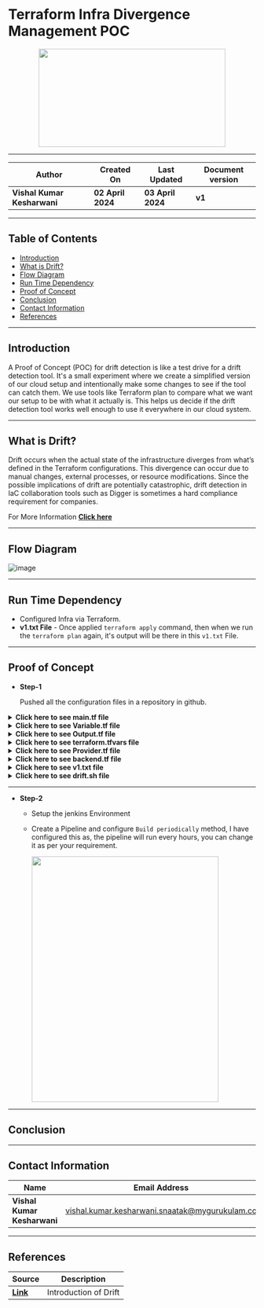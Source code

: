 # Terraform Infra Divergence Management POC

<p align="center">
  <img src="https://github.com/CodeOps-Hub/Documentation/assets/156056413/072662dd-f2ef-4010-b2e8-385fe9b393b7" height="200" width="380">
</p>

***

| **Author** | **Created On** | **Last Updated** | **Document version** |
| ---------- | -------------- | ---------------- | -------------------- |
| **Vishal Kumar Kesharwani** | **02 April 2024** | **03 April 2024** | **v1** |

***

## Table of Contents

* [Introduction](#Introduction)
* [What is Drift?](#What-is-Drift)
* [Flow Diagram](#Flow-Diagram)
* [Run Time Dependency](#Run-Time-Dependency)
* [Proof of Concept](#Proof-of-Concept)
* [Conclusion](#Conclusion) 
* [Contact Information](#Contact-Information) 
* [References](#References)

 ***

 ## Introduction

A Proof of Concept (POC) for drift detection is like a test drive for a drift detection tool. It's a small experiment where we create a simplified version of our cloud setup and intentionally make some changes to see if the tool can catch them. We use tools like Terraform plan to compare what we want our setup to be with what it actually is. This helps us decide if the drift detection tool works well enough to use it everywhere in our cloud system.

***

## What is Drift?

Drift occurs when the actual state of the infrastructure diverges from what’s defined in the Terraform configurations. This divergence can occur due to manual changes, external processes, or resource modifications. Since the possible implications of drift are potentially catastrophic, drift detection in IaC collaboration tools such as Digger is sometimes a hard compliance requirement for companies.

For More Information [**Click here**](https://github.com/CodeOps-Hub/Documentation/blob/main/Terraform/Infra_Divergence_Management/Introduction.md)
***
## Flow Diagram

![image](https://github.com/CodeOps-Hub/Documentation/assets/156056413/feff3544-67e4-4c94-a5d2-8c4aa125d1b7)

***

## Run Time Dependency

* Configured Infra via Terraform.
* **v1.txt File** -  Once applied `terraform apply` command, then when we run the `terraform plan` again, it's output will be there in this `v1.txt` File.
   
***
## Proof of Concept

* **Step-1**

  Pushed all the configuration files in a repository in github.

<details>
<summary><strong>Click here to see main.tf file</strong></summary>
<br>

```shell
#---------------------------------Security Group ----------------------------------#

locals {
  inbound_ports         = var.inbound_ports
  outbound_ports        = var.outbound_ports
}
resource "aws_security_group" "security_group" {
  name                  = var.security_name
  description           = var.Security_description
  vpc_id                = var.SG_vpc_id

  dynamic "ingress" {
  for_each              = local.inbound_ports
  content {
   from_port            = ingress.value.port
   to_port              = ingress.value.port
   protocol             = ingress.value.protocol
   # Conditionally apply CIDR block or security group rule based on type
   cidr_blocks      = contains(keys(ingress.value), "cidr_blocks") ? [ingress.value.cidr_blocks] : null
   security_groups  = contains(keys(ingress.value), "security_group_ids") ? [ingress.value.security_group_ids] : null
  }
 }
 dynamic "egress" {
  for_each              = local.outbound_ports
  content {
   from_port            = egress.value.port
   to_port              = egress.value.port
   protocol             = egress.value.protocol
   cidr_blocks          = [egress.value.cidr_blocks]
  }
 }
  tags                  = var.Sg_tags
}
#-----------------------xxxxxxxxxxxxxxxxxxxxxxxxxxxxxxxxxxx -----------------------#
```
</details>

<details>
<summary><strong>Click here to see Variable.tf file</strong></summary>
<br>

```shell
#---------------------------------Security Group ----------------------------------#

variable "security_name" {
  description     = "Name tag for the security group"
  type            = string
  default         = "Dev-Frontend-sg"
}
variable "Security_description" {
  description     = "Description for the security group"
  type            = string
  default         = "Security group for Dev-Frontend-API"
}
variable "SG_vpc_id" {
  description     = "ID of the VPC for instances"
  type            = string
  default         = "vpc-0383f4dc3af051efa"   # Dev-VPC ID
}
variable "inbound_ports" {
  description     = "List of inbound ports and protocols and cidr block"
  type            = list(map(any))
  default         = [
    { port = 22, protocol = "tcp",cidr_blocks = "20.0.0.0/28" }, # Management VPC Cidr Block
    { port = 22, protocol = "tcp", security_group_ids = "sg-0f470a22a92136557" },    # OpenVPN-SG
    { port = 3000, protocol = "tcp", security_group_ids = "sg-0b426399b2b19b0ae" }, #  Dev-Frontend-lb-sg ID  
  ]
}
variable "outbound_ports" {
  description     = "List of outbound ports and protocols and Cidr block "
  type            = list(map(any))
  default         = [
    { port = 0, protocol = "-1", cidr_blocks = "0.0.0.0/0", },
  ]
}
variable "Sg_tags" {
  description     = "Tags for Security Group"
  type            = map(string)
  default         = {
    Name          = "Dev-Frontend-sg"
    Enviroment    = "dev"
    Owner         = "Vishal"
  }
}

#-----------------------xxxxxxxxxxxxxxxxxxxxxxxxxxxxxxxxxxx -----------------------#
```
</details>

<details>
<summary><strong>Click here to see Output.tf file</strong></summary>
<br>

```shell

#---------------------------------Security Group ----------------------------------#

output "Security_Group_ID" {
  value = [aws_security_group.security_group.id]
}

#-----------------------xxxxxxxxxxxxxxxxxxxxxxxxxxxxxxxxxxx -----------------------#

```
</details>

<details>
<summary><strong>Click here to see terraform.tfvars file</strong></summary>
<br>

```shell

#---------------------------------Security Group ----------------------------------#

security_name                 = "Test-sg"
Security_description          = "Security group for Dev-Frontend-API"
SG_vpc_id                     = "vpc-0a5873d6063e0cc06"

inbound_ports                 = [
    { port = 22, protocol = "tcp",cidr_blocks = "0.0.0.0/0" }, 
    { port = 22, protocol = "tcp", security_group_ids = "sg-0004a4ea2f847d247" },    
  ]

outbound_ports                = [
    { port = 0, protocol = "-1", cidr_blocks = "0.0.0.0/0", },
  ]

Sg_tags                       = {
    Name          = "Test-sg"
    Owner         = "Vishal"
  }   

#-----------------------xxxxxxxxxxxxxxxxxxxxxxxxxxxxxxxxxxx -----------------------#
```
</details>
<details>
<summary><strong>Click here to see Provider.tf file</strong></summary>
<br>

```shell

terraform {
  required_providers {
    aws = {
      source  = "hashicorp/aws"
      version = ">= 5.38.0"  # Using a minimum version constraint
    }
  }
}

# Configure the AWS Provider
provider "aws" {
  region = "us-east-2"  
} 

```
</details>
<details>
<summary><strong>Click here to see backend.tf file</strong></summary>
<br>

```shell
terraform {

  backend "s3" {

    bucket         = "terraform-bucket-8303"

    key            = "Dirft/terraform.tfstate"

    region         = "us-east-2"

    dynamodb_table = "terraform-dynamodb"

    encrypt        = true

  }

}
```
</details>

<details>
<summary><strong>Click here to see v1.txt file</strong></summary>
<br>

```shell
Acquiring state lock. This may take a few moments...
[0m[1maws_security_group.security_group: Refreshing state... [id=sg-002365dfd136bce90][0m

[0m[1m[32mNo changes.[0m[1m Your infrastructure matches the configuration.[0m

[0mTerraform has compared your real infrastructure against your configuration
and found no differences, so no changes are needed.
Releasing state lock. This may take a few moments...
```
</details>

<details>
<summary><strong>Click here to see drift.sh file</strong></summary>
<br>

```shell
#!/bin/bash

# Define the paths to the two text files
file1="./v1.txt"
file2="./v2.txt"

# Create v2 file for compare v1 file
cd ./ && terraform init
terraform plan > v2.txt


# Check if both files exist
if [ ! -f "$file1" ]; then
  echo "Error: $file1 not found."
  exit 1
fi

if [ ! -f "$file2" ]; then
  echo "Error: $file2 not found."
  exit 1
fi

# Perform the comparison using the 'diff' command
if diff "$file1" "$file2" >/dev/null; then
  echo "No Manual Changes."
else
  echo "Something has been changed manually so I am running  reapply in the console according to the state file."
  cd ./ && terraform apply -auto-approve
fi

```
</details>
 
***

* **Step-2**

  - Setup the jenkins Environment

  * Create a Pipeline and configure `Build periodically` method, I have configured this as, the pipeline will run every hours, you can change it as per your requirement.

    <img src="https://github.com/CodeOps-Hub/Documentation/assets/156056413/0474d322-1ac2-412e-9580-aa45db93a9d4" height="500" width="380">
      

*** 
## Conclusion


***

 ## Contact Information

 | **Name** | **Email Address** |
 | -------- | ----------------- |
 | **Vishal Kumar Kesharwani** | vishal.kumar.kesharwani.snaatak@mygurukulam.co |

 ***
 
## References

| **Source** | **Description** |
| ---------- | --------------- |
| [**Link**](https://github.com/CodeOps-Hub/Documentation/blob/main/Terraform/Infra_Divergence_Management/Introduction.md) | Introduction of Drift |
